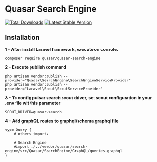 # Quasar Search Engine

[![Total Downloads](https://poser.pugx.org/quasar/search-engine/downloads)](https://packagist.org/packages/syscover/quasar/search-engine)
[![Latest Stable Version](http://img.shields.io/github/release/syscover/quasar-search-engine.svg)](https://packagist.org/packages/quasar/search-engine)

## Installation

**1 - After install Laravel framework, execute on console:**
```
composer require quasar/quasar-search-engine
```

**2 - Execute publish command**
```
php artisan vendor:publish --provider="Quasar\SearchEngine\SearchEngineServiceProvider"
php artisan vendor:publish --provider="Laravel\Scout\ScoutServiceProvider"
```

**3 - To config pulsar search scout driver, set scout configuration in your .env file wit this parameter**
```
SCOUT_DRIVER=quasar-search
```

**4 - Add graphQL routes to graphql/schema.graphql file**
```
type Query {
    # others imports

    # Search Engine
    #import ./../vendor/quasar/search-engine/src/Quasar/SearchEngine/GraphQL/queries.graphql
}
```
